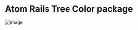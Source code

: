 # Atom Rails Tree Color package

![image](https://user-images.githubusercontent.com/7274458/136018364-c800d3e3-bed8-4648-9e3f-e174da4431b0.png)
